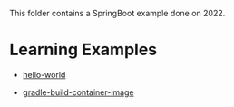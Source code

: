 This folder contains a SpringBoot example done on 2022.

# Learning Examples

- [hello-world](./hello-world/Readme.md)

- [gradle-build-container-image](./gradle-build-container-image/Readme.md)
